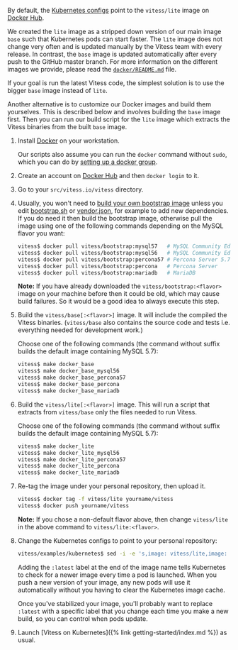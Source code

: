 By default, the [Kubernetes configs](https://github.com/vitessio/vitess/tree/master/examples/kubernetes)
point to the `vitess/lite` image on [Docker Hub](https://hub.docker.com/u/vitess/).

We created the `lite` image as a stripped down version of our main image `base` such that Kubernetes pods can start faster.
The `lite` image does not change very often and is updated manually by the Vitess team with every release.
In contrast, the `base` image is updated automatically after every push to the GitHub master branch.
For more information on the different images we provide, please read the [`docker/README.md`](https://github.com/vitessio/vitess/tree/master/docker) file.

If your goal is run the latest Vitess code, the simplest solution is to use the bigger `base` image instead of `lite`.

Another alternative is to customize our Docker images and build them yourselves.
This is described below and involves building the `base` image first.
Then you can run our build script for the `lite` image which extracts the Vitess binaries from the built `base` image.

1.  Install [Docker](https://docs.docker.com/v17.12/install/) on your workstation.

    Our scripts also assume you can run the `docker` command without `sudo`,
    which you can do by [setting up a docker group](https://docs.docker.com/engine/installation/linux/ubuntulinux/#create-a-docker-group).

1.  Create an account on [Docker Hub](https://docs.docker.com/docker-hub/) and
    then `docker login` to it.

1.  Go to your `src/vitess.io/vitess` directory.

1.  Usually, you won't need to [build your own bootstrap image](https://github.com/vitessio/vitess/blob/master/docker/bootstrap/README.md)
    unless you edit [bootstrap.sh](https://github.com/vitessio/vitess/blob/master/bootstrap.sh)
    or [vendor.json](https://github.com/vitessio/vitess/blob/master/vendor/vendor.json),
    for example to add new dependencies. If you do need it then build the
    bootstrap image, otherwise pull the image using one of the following
    commands depending on the MySQL flavor you want:

    ```sh
    vitess$ docker pull vitess/bootstrap:mysql57   # MySQL Community Edition 5.7
    vitess$ docker pull vitess/bootstrap:mysql56   # MySQL Community Edition 5.6
    vitess$ docker pull vitess/bootstrap:percona57 # Percona Server 5.7
    vitess$ docker pull vitess/bootstrap:percona   # Percona Server
    vitess$ docker pull vitess/bootstrap:mariadb   # MariaDB
    ```

    **Note:** If you have already downloaded the `vitess/bootstrap:<flavor>`
    image on your machine before then it could be old, which may cause build
    failures. So it would be a good idea to always execute this step.

1.  Build the `vitess/base[:<flavor>]` image.
    It will include the compiled the Vitess binaries.
    (`vitess/base` also contains the source code and tests i.e. everything needed for development work.)

    Choose one of the following commands (the command without suffix builds
    the default image containing MySQL 5.7):

    ```sh
    vitess$ make docker_base
    vitess$ make docker_base_mysql56
    vitess$ make docker_base_percona57
    vitess$ make docker_base_percona
    vitess$ make docker_base_mariadb
    ```

1.  Build the `vitess/lite[:<flavor>]` image.
    This will run a script that extracts from `vitess/base` only the files
    needed to run Vitess.

    Choose one of the following commands (the command without suffix builds
    the default image containing MySQL 5.7):

    ```sh
    vitess$ make docker_lite
    vitess$ make docker_lite_mysql56
    vitess$ make docker_lite_percona57
    vitess$ make docker_lite_percona
    vitess$ make docker_lite_mariadb
    ```

1.  Re-tag the image under your personal repository, then upload it.

    ```sh
    vitess$ docker tag -f vitess/lite yourname/vitess
    vitess$ docker push yourname/vitess
    ```

    **Note:** If you chose a non-default flavor above, then change `vitess/lite` in
    the above command to `vitess/lite:<flavor>`.

1.  Change the Kubernetes configs to point to your personal repository:

    ```sh
    vitess/examples/kubernetes$ sed -i -e 's,image: vitess/lite,image: yourname/vitess:latest,' *.yaml
    ```

    Adding the `:latest` label at the end of the image name tells Kubernetes
    to check for a newer image every time a pod is launched.
    When you push a new version of your image, any new pods will use it
    automatically without you having to clear the Kubernetes image cache.

    Once you've stabilized your image, you'll probably want to replace `:latest`
    with a specific label that you change each time you make a new build,
    so you can control when pods update.

1.  Launch [Vitess on Kubernetes]({% link getting-started/index.md %}) as usual.
